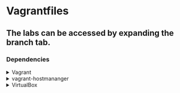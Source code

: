 # Vagrantfiles
## The labs can be accessed by expanding the branch tab.

### Dependencies
<details>
<summary>Vagrant</summary>
https://developer.hashicorp.com/vagrant/install?product_intent=vagrant
</details>

<details>
<summary>vagrant-hostmananger</summary>
https://github.com/devopsgroup-io/vagrant-hostmanager
</details>

<details>
<summary>VirtualBox</summary>
https://www.virtualbox.org/wiki/Downloads
</details>
